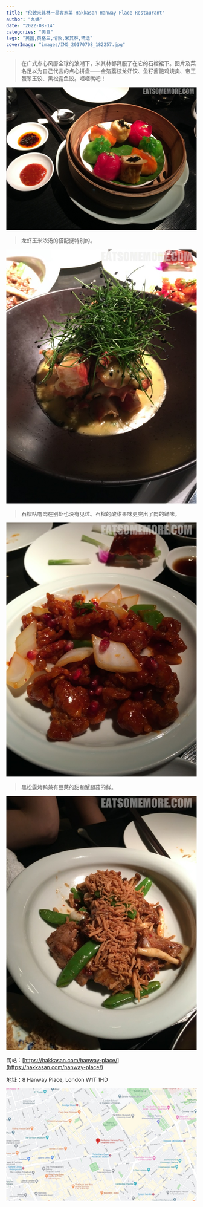 ```yaml
---
title: "伦敦米其林一星客家菜 Hakkasan Hanway Place Restaurant"
author: "九姨"
date: "2022-08-14"
categories: "美食"
tags: "英国,英格兰,伦敦,米其林,精选"
coverImage: "images/IMG_20170708_182257.jpg"
---
```


>在广式点心风靡全球的浪潮下，米其林都拜服了在它的石榴裙下。图片及菜名足以为自己代言的点心拼盘——金箔荔枝龙虾饺、鱼籽酱鲍鸡烧卖、帝王蟹翠玉饺、黑松露鱼饺。咂咂嘴吧！

![Hakkasan Hanway Place Restaurant](images/IMG_20170708_182257.jpg)

>龙虾玉米浓汤的搭配挺特别的。

![Hakkasan Hanway Place Restaurant](images/IMG_20170708_185619.jpg)

>石榴咕噜肉在别处也没有见过。石榴的酸甜果味更突出了肉的鲜味。

![Hakkasan Hanway Place Restaurant](images/IMG_20170708_185622.jpg)

>黑松露烤鸭兼有豆荚的甜和蟹腿菇的鲜。

![Hakkasan Hanway Place Restaurant](images/IMG_20170708_185625.jpg)


网站：[https://hakkasan.com/hanway-place/](https://hakkasan.com/hanway-place/)

地址：8 Hanway Place, London W1T 1HD

![Hakkasan Hanway Place Restaurant](images/hakkasan.jpg)
